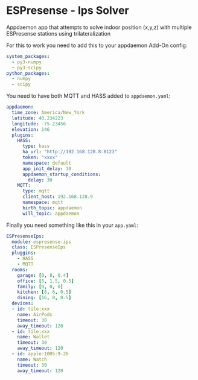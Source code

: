 # ESPresense - Ips Solver

Appdaemon app that attempts to solve indoor position (x,y,z) with multiple ESPresense stations using trilateralization

For this to work you need to add this to your appdaemon Add-On config:
```yaml
system_packages:
  - py3-numpy
  - py3-scipy
python_packages:
  - numpy
  - scipy
```

You need to have both MQTT and HASS added to `appdaemon.yaml`:

```yaml
appdaemon:
  time_zone: America/New_York
  latitude: 40.234223
  longitude: -75.23456
  elevation: 146
  plugins:
    HASS:
      type: hass
      ha_url: "http://192.168.128.8:8123"
      token: "xxxx"
      namespace: default
      app_init_delay: 30
      appdaemon_startup_conditions:
        delay: 30
    MQTT:
      type: mqtt
      client_host: 192.168.128.9
      namespace: mqtt
      birth_topic: appdaemon
      will_topic: appdaemon
```

Finally you need something like this in your `app.yaml`:
```yaml
ESPresenseIps:
  module: espresense-ips
  class: ESPresenseIps
  pluggins:
    - HASS
    - MQTT
  rooms:
    garage: [0, 8, 0.4]
    office: [5, 1.5, 0.5]
    family: [0, 0, 0]
    kitchen: [8, 6, 0.5]
    dining: [16, 0, 0.5]
  devices:
  - id: tile:xxx
    name: AirPods
    timeout: 30
    away_timeout: 120
  - id: tile:xxx
    name: Wallet
    timeout: 30
    away_timeout: 120
  - id: apple:1005:9-26
    name: Watch
    timeout: 30
    away_timeout: 120
```
